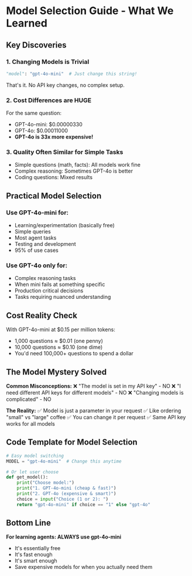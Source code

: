 # Model Selection Guide - What We Learned

## Key Discoveries

### 1. **Changing Models is Trivial**
```python
"model": "gpt-4o-mini"  # Just change this string!
```
That's it. No API key changes, no complex setup.

### 2. **Cost Differences are HUGE**
For the same question:
- GPT-4o-mini: $0.00000330
- GPT-4o: $0.00011000
- **GPT-4o is 33x more expensive!**

### 3. **Quality Often Similar for Simple Tasks**
- Simple questions (math, facts): All models work fine
- Complex reasoning: Sometimes GPT-4o is better
- Coding questions: Mixed results

## Practical Model Selection

### Use GPT-4o-mini for:
- Learning/experimentation (basically free)
- Simple queries
- Most agent tasks
- Testing and development
- 95% of use cases

### Use GPT-4o only for:
- Complex reasoning tasks
- When mini fails at something specific
- Production critical decisions
- Tasks requiring nuanced understanding

## Cost Reality Check

With GPT-4o-mini at $0.15 per million tokens:
- 1,000 questions ≈ $0.01 (one penny)
- 10,000 questions ≈ $0.10 (one dime)
- You'd need 100,000+ questions to spend a dollar

## The Model Mystery Solved

**Common Misconceptions:**
❌ "The model is set in my API key" - NO
❌ "I need different API keys for different models" - NO
❌ "Changing models is complicated" - NO

**The Reality:**
✅ Model is just a parameter in your request
✅ Like ordering "small" vs "large" coffee
✅ You can change it per request
✅ Same API key works for all models

## Code Template for Model Selection

```python
# Easy model switching
MODEL = "gpt-4o-mini"  # Change this anytime

# Or let user choose
def get_model():
    print("Choose model:")
    print("1. GPT-4o-mini (cheap & fast)")
    print("2. GPT-4o (expensive & smart)")
    choice = input("Choice (1 or 2): ")
    return "gpt-4o-mini" if choice == "1" else "gpt-4o"
```

## Bottom Line

**For learning agents: ALWAYS use gpt-4o-mini**
- It's essentially free
- It's fast enough
- It's smart enough
- Save expensive models for when you actually need them